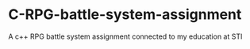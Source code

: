 # C-RPG-battle-system-assignment
A c++ RPG battle system assignment connected to my education at STI
